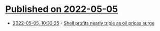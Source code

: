 # [Published on 2022-05-05](index.md)

* [2022-05-05, 10:33:25](https://news.ycombinator.com/item?id=31271630) - [Shell profits nearly triple as oil prices surge](https://www.bbc.com/news/business-61330552)
